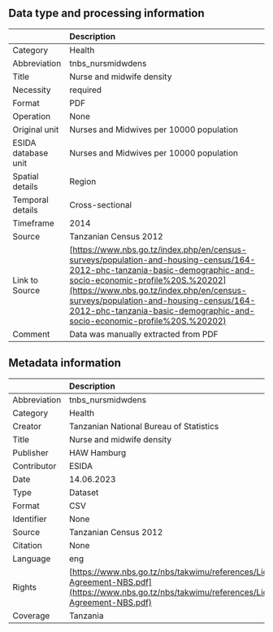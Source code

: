 ## Data type and processing information 

|                     | Description                                                                                                                                                                                                                                                                                                                    |
|:--------------------|:-------------------------------------------------------------------------------------------------------------------------------------------------------------------------------------------------------------------------------------------------------------------------------------------------------------------------------|
| Category            | Health                                                                                                                                                                                                                                                                                                                         |
| Abbreviation        | tnbs_nursmidwdens                                                                                                                                                                                                                                                                                                              |
| Title               | Nurse and midwife density                                                                                                                                                                                                                                                                                                      |
| Necessity           | required                                                                                                                                                                                                                                                                                                                       |
| Format              | PDF                                                                                                                                                                                                                                                                                                                            |
| Operation           | None                                                                                                                                                                                                                                                                                                                           |
| Original unit       | Nurses and Midwives per 10000 population                                                                                                                                                                                                                                                                                       |
| ESIDA database unit | Nurses and Midwives per 10000 population                                                                                                                                                                                                                                                                                       |
| Spatial details     | Region                                                                                                                                                                                                                                                                                                                         |
| Temporal details    | Cross-sectional                                                                                                                                                                                                                                                                                                                |
| Timeframe           | 2014                                                                                                                                                                                                                                                                                                                           |
| Source              | Tanzanian Census 2012                                                                                                                                                                                                                                                                                                          |
| Link to Source      | [https://www.nbs.go.tz/index.php/en/census-surveys/population-and-housing-census/164-2012-phc-tanzania-basic-demographic-and-socio-economic-profile%20S.%20202](https://www.nbs.go.tz/index.php/en/census-surveys/population-and-housing-census/164-2012-phc-tanzania-basic-demographic-and-socio-economic-profile%20S.%20202) |
| Comment             | Data was manually extracted from PDF                                                                                                                                                                                                                                                                                           |

## Metadata information 

|              | Description                                                                                                                                      |
|:-------------|:-------------------------------------------------------------------------------------------------------------------------------------------------|
| Abbreviation | tnbs_nursmidwdens                                                                                                                                |
| Category     | Health                                                                                                                                           |
| Creator      | Tanzanian National Bureau of Statistics                                                                                                          |
| Title        | Nurse and midwife density                                                                                                                        |
| Publisher    | HAW Hamburg                                                                                                                                      |
| Contributor  | ESIDA                                                                                                                                            |
| Date         | 14.06.2023                                                                                                                                       |
| Type         | Dataset                                                                                                                                          |
| Format       | CSV                                                                                                                                              |
| Identifier   | None                                                                                                                                             |
| Source       | Tanzanian Census 2012                                                                                                                            |
| Citation     | None                                                                                                                                             |
| Language     | eng                                                                                                                                              |
| Rights       | [https://www.nbs.go.tz/nbs/takwimu/references/Licence-Agreement-NBS.pdf](https://www.nbs.go.tz/nbs/takwimu/references/Licence-Agreement-NBS.pdf) |
| Coverage     | Tanzania                                                                                                                                         |